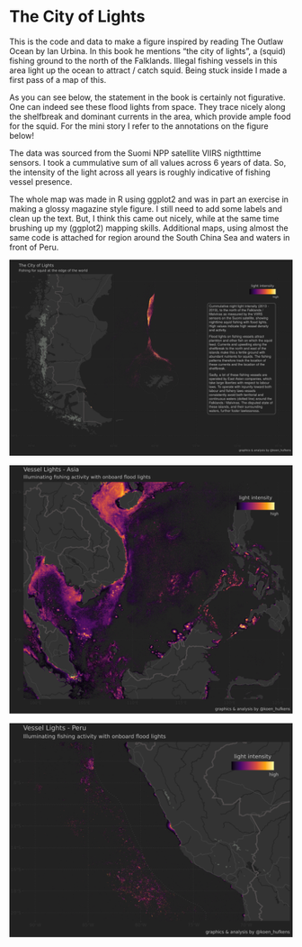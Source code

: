 # The City of Lights

This is the code and data to make a figure inspired by reading The Outlaw Ocean by Ian Urbina. In this book he mentions “the city of lights”, a (squid) fishing ground to the north of the Falklands. Illegal fishing vessels in this area light up the ocean to attract / catch squid. Being stuck inside I made a first pass of a map of this.

As you can see below, the statement in the book is certainly not figurative. One can indeed see these flood lights from space. They trace nicely along the shelfbreak and dominant currents in the area, which provide ample food for the squid. For the mini story I refer to the annotations on the figure below!

The data was sourced from the Suomi NPP satellite VIIRS nigthttime sensors. I took a cummulative sum of all values across 6 years of data. So, the intensity of the light across all years is roughly indicative of fishing vessel presence.

The whole map was made in R using ggplot2 and was in part an exercise in making a glossy magazine style figure. I still need to add some labels and clean up the text. But, I think this came out nicely, while at the same time brushing up my (ggplot2) mapping skills. Additional maps, using almost the same code is attached for region around the South China Sea and waters in front of Peru.

![](https://raw.githubusercontent.com/khufkens/city_of_lights/master/city_of_lights.png)

![](https://raw.githubusercontent.com/khufkens/city_of_lights/master/city_of_lights_asia.png)

![](https://raw.githubusercontent.com/khufkens/city_of_lights/master/city_of_lights_peru.png)